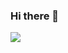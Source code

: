 ### Hi there 👋
![](https://komarev.com/ghpvc/?username=roh8raut&color=dc143c)
<!--
**roh8raut/roh8raut** is a ✨ _special_ ✨ repository because its `README.md` (this file) appears on your GitHub profile.

